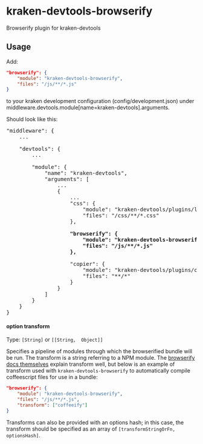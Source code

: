 kraken-devtools-browserify
==========================

Browserify plugin for kraken-devtools


## Usage

Add:

```json
"browserify": {
    "module": "kraken-devtools-browserify",
    "files": "/js/**/*.js"
}
```

to your kraken development configuration (config/development.json) under middleware.devtools.module[name=kraken-devtools].arguments.

Should look like this:

<pre>
"middleware": {
    ...

    "devtools": {
        ...

        "module": {
            "name": "kraken-devtools",
            "arguments": [
                ...
                {
                    ...
                    "css": {
                        "module": "kraken-devtools/plugins/less",
                        "files": "/css/**/*.css"
                    },
<b>
                    "browserify": {
                        "module": "kraken-devtools-browserify",
                        "files": "/js/**/*.js"
                    },
</b>
                    "copier": {
                        "module": "kraken-devtools/plugins/copier",
                        "files": "**/*"
                    }
                }
            ]
        }
    }
}
</pre>

#### option transform
Type: `[String]` or `[[String,  Object]]`

Specifies a pipeline of modules through which the browserified bundle will be run. The transform is a string referring to a NPM module. The [browserify docs themselves](https://github.com/substack/node-browserify#btransformtr) explain transform well, but below is an example of transform used with `kraken-devtools-browserify` to automatically compile coffeescript files for use in a bundle:

```json
"browserify": {
    "module": "kraken-devtools-browserify",
    "files": "/js/**/*.js",
    "transform": ["coffeeify"]
}
```
Transforms can also be provided with an options hash; in this case, the transform should be specified as an array of `[transformStringOrFn, optionsHash]`.

